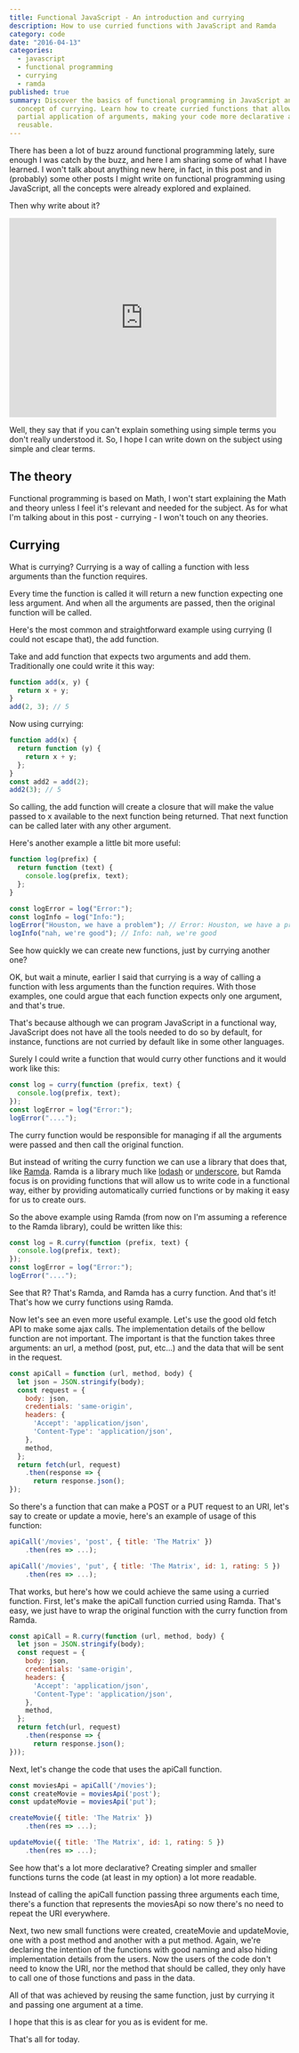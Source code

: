 ```yaml
---
title: Functional JavaScript - An introduction and currying
description: How to use curried functions with JavaScript and Ramda
category: code
date: "2016-04-13"
categories:
  - javascript
  - functional programming
  - currying
  - ramda
published: true
summary: Discover the basics of functional programming in JavaScript and dive into the
  concept of currying. Learn how to create curried functions that allow for
  partial application of arguments, making your code more declarative and
  reusable.
---
```


There has been a lot of buzz around functional programming lately, sure enough I
was catch by the buzz, and here I am sharing some of what I have learned. I
won't talk about anything new here, in fact, in this post and in (probably) some
other posts I might write on functional programming using JavaScript, all the
concepts were already explored and explained.

Then why write about it?

<iframe
	src="https://giphy.com/embed/lYKvaJ8EQTzCU"
	width="480"
	height="358"
	frameBorder="0"
	class="giphy-embed"
	allowFullScreen
  title="Why?"
></iframe>

Well, they say that if you can't explain something using simple terms you don't
really understood it. So, I hope I can write down on the subject using simple
and clear terms.

## The theory

Functional programming is based on Math, I won't start explaining the Math and
theory unless I feel it's relevant and needed for the subject. As for what I'm
talking about in this post - currying - I won't touch on any theories.

## Currying

What is currying? Currying is a way of calling a function with less arguments
than the function requires.

Every time the function is called it will return a new function expecting one
less argument. And when all the arguments are passed, then the original function
will be called.

Here's the most common and straightforward example using currying (I could not
escape that), the add function.

Take and add function that expects two arguments and add them. Traditionally one
could write it this way:

```javascript
function add(x, y) {
  return x + y;
}
add(2, 3); // 5
```

Now using currying:

```javascript
function add(x) {
  return function (y) {
    return x + y;
  };
}
const add2 = add(2);
add2(3); // 5
```

So calling, the add function will create a closure that will make the value
passed to x available to the next function being returned. That next function
can be called later with any other argument.

Here's another example a little bit more useful:

```javascript
function log(prefix) {
  return function (text) {
    console.log(prefix, text);
  };
}

const logError = log("Error:");
const logInfo = log("Info:");
logError("Houston, we have a problem"); // Error: Houston, we have a problem
logInfo("nah, we're good"); // Info: nah, we're good
```

See how quickly we can create new functions, just by currying another one?

OK, but wait a minute, earlier I said that currying is a way of calling a
function with less arguments than the function requires. With those examples,
one could argue that each function expects only one argument, and that's true.

That's because although we can program JavaScript in a functional way,
JavaScript does not have all the tools needed to do so by default, for instance,
functions are not curried by default like in some other languages.

Surely I could write a function that would curry other functions and it would
work like this:

```javascript
const log = curry(function (prefix, text) {
  console.log(prefix, text);
});
const logError = log("Error:");
logError("....");
```

The curry function would be responsible for managing if all the arguments were
passed and then call the original function.

But instead of writing the curry function we can use a library that does that,
like [Ramda](http://ramdajs.com/). Ramda is a library much like
[lodash](https://lodash.com/) or [underscore](http://underscorejs.org/), but
Ramda focus is on providing functions that will allow us to write code in a
functional way, either by providing automatically curried functions or by making
it easy for us to create ours.

So the above example using Ramda (from now on I'm assuming a reference to the
Ramda library), could be written like this:

```javascript
const log = R.curry(function (prefix, text) {
  console.log(prefix, text);
});
const logError = log("Error:");
logError("....");
```

See that R? That's Ramda, and Ramda has a curry function. And that's it! That's
how we curry functions using Ramda.

Now let's see an even more useful example. Let's use the good old fetch API to
make some ajax calls. The implementation details of the bellow function are not
important. The important is that the function takes three arguments: an url, a
method (post, put, etc...) and the data that will be sent in the request.

```javascript
const apiCall = function (url, method, body) {
  let json = JSON.stringify(body);
  const request = {
    body: json,
    credentials: 'same-origin',
    headers: {
      'Accept': 'application/json',
      'Content-Type': 'application/json',
    },
    method,
  };
  return fetch(url, request)
    .then(response => {
      return response.json();
});
```

So there's a function that can make a POST or a PUT request to an URI, let's say
to create or update a movie, here's an example of usage of this function:

```javascript
apiCall('/movies', 'post', { title: 'The Matrix' })
    .then(res => ...);

apiCall('/movies', 'put', { title: 'The Matrix', id: 1, rating: 5 })
    .then(res => ...);
```

That works, but here's how we could achieve the same using a curried function.
First, let's make the apiCall function curried using Ramda. That's easy, we just
have to wrap the original function with the curry function from Ramda.

```javascript
const apiCall = R.curry(function (url, method, body) {
  let json = JSON.stringify(body);
  const request = {
    body: json,
    credentials: 'same-origin',
    headers: {
      'Accept': 'application/json',
      'Content-Type': 'application/json',
    },
    method,
  };
  return fetch(url, request)
    .then(response => {
      return response.json();
}));
```

Next, let's change the code that uses the apiCall function.

```javascript
const moviesApi = apiCall('/movies');
const createMovie = moviesApi('post');
const updateMovie = moviesApi('put');

createMovie({ title: 'The Matrix' })
    .then(res => ...);

updateMovie({ title: 'The Matrix', id: 1, rating: 5 })
    .then(res => ...);
```

See how that's a lot more declarative? Creating simpler and smaller functions
turns the code (at least in my option) a lot more readable.

Instead of calling the apiCall function passing three arguments each time,
there's a function that represents the moviesApi so now there's no need to
repeat the URI everywhere.

Next, two new small functions were created, createMovie and updateMovie, one
with a post method and another with a put method. Again, we're declaring the
intention of the functions with good naming and also hiding implementation
details from the users. Now the users of the code don't need to know the URI,
nor the method that should be called, they only have to call one of those
functions and pass in the data.

All of that was achieved by reusing the same function, just by currying it and
passing one argument at a time.

I hope that this is as clear for you as is evident for me.

That's all for today.
